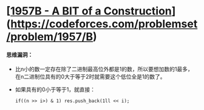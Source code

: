 # [[1957B - A BIT of a Construction](https://codeforces.com/problemset/problem/1957/B)](https://codeforces.com/problemset/problem/1957/B)

#### 思维漏洞：

- 比n小的数一定存在除了二进制最高位外都是1的数，所以要想加数的1最多，在n二进制位具有的0大于等于2时就需要这个低位全是1的数了。
- 如果具有的0小于等于1，就直接：

  `if((n >> i>) & 1) res.push_back(1ll << i);`